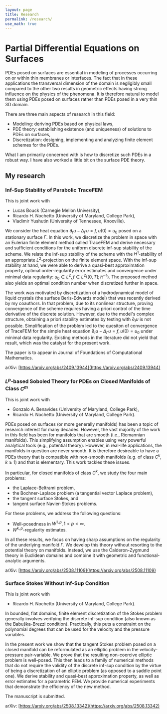 ```yaml
---
layout: page
title: Research
permalink: /research/
use_math: true
---
```


# Partial Differential Equations on Surfaces
PDEs posed on surfaces are essential in modeling of processes occurring on or within thin membranes or interfaces. The fact that in these applications the transversal dimension of the domain is negligibly small compared to the other two results in geometric effects having strong influence on the physics of the phenomena. It is therefore natural to model them using PDEs posed on surfaces rather than PDEs posed in a very thin 3D domain.

There are three main aspects of research in this field:
- Modeling: deriving PDEs based on physical laws,
- PDE theory: establishing existence (and uniqueness) of solutions to PDEs on surfaces,
- Discretization: designing, implementing and analyzing finite element schemes for the PDEs.

What I am primarily concerned with is how to discretize such PDEs in a robust way. I have also worked a little bit on the surface PDE theory.

## My research

### Inf-Sup Stability of Parabolic TraceFEM
This is joint work with 
- Lucas Bouck (Carnegie Mellon University),
- Ricardo H. Nochetto (University of Maryland, College Park),
- Vladimir Yushutin (University of Tennessee, Knoxville).

We consider the heat equation $\partial_t u - \Delta_\Gamma u = f, u(0) = u_0$ posed on a stationary surface $\Gamma$. In this work, we discretize the problem in space with an Eulerian finite element method called TraceFEM and derive necessary and sufficient conditions for the uniform discrete inf-sup stability of the scheme. We relate the inf-sup stability of the scheme with the $H^1$-stability of an appropriate $L^2$-projection on the finite element space. With the inf-sup stability at hand, we were able to derive a quasi-best approximation property, optimal order-regularity error estimates and convergence under minimal data regularity: $u_0 \in L^2, f \in L^2([0,T]; H^{-1})$. The proposed method also yields an optimal condition number when discretized further in space.

The work was motivated by discretization of a hydrodynamical model of liquid crystals (the surface Beris-Edwards model) that was recently derived by my coauthors. In that problem, due to its nonlinear structure, proving convergence of the scheme requires having a priori control of the time derivative of the discrete solution. However, due to the model's complex structure, obtaining a priori stability estimates by testing with $\partial_t u$ is not possible. Simplification of the problem led to the quesiton of convergence of TraceFEM for the simple heat equation $\partial_t u - \Delta_\Gamma u = f, u(0) = u_0$ under minimal data regularity. Existing methods in the literature did not yield that result, which was the catalyst for the present work.

The paper is to appear in Journal of Foundations of Computational Mathematics.

arXiv: [https://arxiv.org/abs/2409.13944](https://arxiv.org/abs/2409.13944)

### $L^p$-based Soboled Theory for PDEs on Closed Manifolds of Class $C^m$
This is joint work with 
- Gonzalo A. Benavides (University of Maryland, College Park),
- Ricardo H. Nochetto (University of Maryland, College Park).

PDEs posed on surfaces (or more generally manifolds) has been a topic of research interest for many decades. However, the vast majority of the work in this field has been for manifolds that are smooth (i.e., Riemannian manifolds). This simplifying assumption enables using very powerful analytical tools (e.g., potential theory). However, in real-life applications, the manifolds in question are never smooth. It is therefore desireable to have a PDEs theory that is compatible with non-smooth manifolds (e.g. of class $C^k, k \geq 1$) and that is elementary. This work tackles these issues.

In particular, for closed manifolds of class $C^k$, we study the four main problems: 
- the Laplace-Beltrami problem,
- the Bochner-Laplace problem (a tangential vector Laplace problem),
- the tangent surface Stokes, and 
- tangent surface Navier-Stokes problems.

For these problems, we address the following questions:
- Well-posedness in $W^{1,p}, 1<p<\infty$.
- $W^{k,p}$-regularity estimates.

In all these results, we focus on having sharp assumptions on the regularity of the underlying manifold $\Gamma$. We develop this theory without resorting to the potential theory on manifolds. Instead, we use the Calderon-Zygmund theory in Euclidean domains and combine it with geometric and functional-analytic arguments.

arXiv: [https://arxiv.org/abs/2508.11109](https://arxiv.org/abs/2508.11109)

### Surface Stokes Without Inf-Sup Condition
This is joint work with 
- Ricardo H. Nochetto (University of Maryland, College Park).

In bounded, flat domains, finite element discretization of the Stokes problem generally involves verifying the discrete inf-sup condition (also known as the Babuška-Brezzi condition). Practically, this puts a constraint on the polynomial degrees that can be used for the velocity and the pressure variables.

In the present work we show that the tangent Stokes problem posed on a closed manifold can be reformulated as an elliptic problem in the velocity-pressure pair-variable. We prove that the resulting non-coercive elliptic problem is well-posed. This then leads to a family of numerical methods that do not require the validity of the discrete inf-sup condition by the virtue of being a discretization of an elliptic problem (as opposed to a saddle point one). We derive stability and quasi-best approximation property, as well as error estimates for a parametric FEM. We provide numerical experiments that demonstrate the efficiency of the new method.

The manuscript is submitted.

arXiv: [https://arxiv.org/abs/2508.13342](https://arxiv.org/abs/2508.13342)